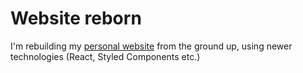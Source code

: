 # Website reborn

I'm rebuilding my [personal website](http://bouveronmaxi.me) from the ground up, using newer technologies (React, Styled Components etc.)
